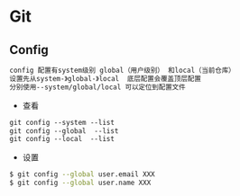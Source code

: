 # Git

## Config
```md
config 配置有system级别 global（用户级别） 和local（当前仓库）
设置先从system-》global-》local  底层配置会覆盖顶层配置
分别使用--system/global/local 可以定位到配置文件
```

* 查看
```md
git config --system --list
git config --global  --list
git config --local  --list
```
* 设置
```sh
$ git config --global user.email XXX
$ git config --global user.name XXX
```